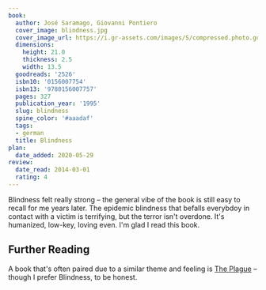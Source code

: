 ```yaml
---
book:
  author: José Saramago, Giovanni Pontiero
  cover_image: blindness.jpg
  cover_image_url: https://i.gr-assets.com/images/S/compressed.photo.goodreads.com/books/1327866409l/2526._SX98_.jpg
  dimensions:
    height: 21.0
    thickness: 2.5
    width: 13.5
  goodreads: '2526'
  isbn10: '0156007754'
  isbn13: '9780156007757'
  pages: 327
  publication_year: '1995'
  slug: blindness
  spine_color: '#aaadaf'
  tags:
  - german
  title: Blindness
plan:
  date_added: 2020-05-29
review:
  date_read: 2014-03-01
  rating: 4
---
```


Blindness felt really strong – the general vibe of the book is still easy to recall for me years later. The epidemic
blindness that befalls everybdoy in contact with a victim is terrifying, but the terror isn't overdone. It's humanized,
low-key, loving even. I'm glad I read this book.

## Further Reading

A book that's often paired due to a similar theme and feeling is [The
Plague](https://books.rixx.de/reviews/2010/the-plague) – though I prefer Blindness, to be honest.
